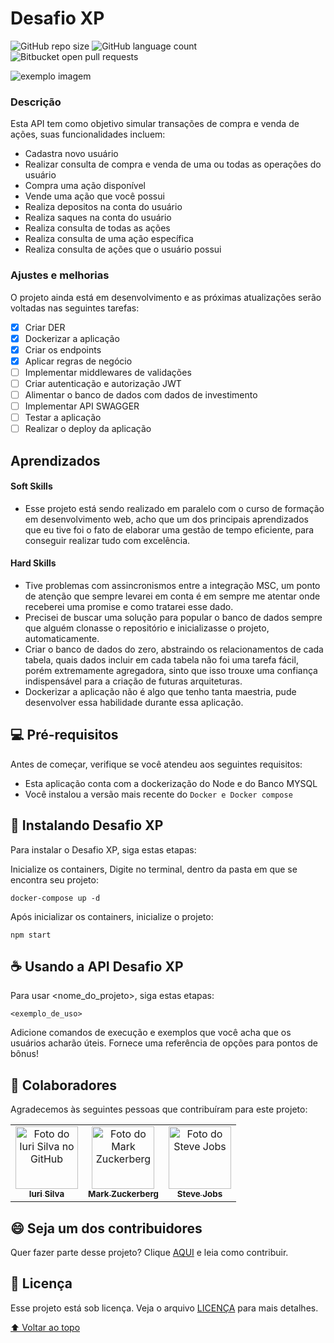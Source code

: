 # Desafio XP

![GitHub repo size](https://img.shields.io/github/repo-size/iuricode/README-template?style=for-the-badge)
![GitHub language count](https://img.shields.io/github/languages/count/iuricode/README-template?style=for-the-badge)
![Bitbucket open pull requests](https://img.shields.io/bitbucket/pr-raw/iuricode/README-template?style=for-the-badge)

<img src="exemplo-image.png" alt="exemplo imagem">

### Descrição

Esta API tem como objetivo simular transações de compra e venda de ações, suas funcionalidades incluem:

- Cadastra novo usuário
- Realizar consulta de compra e venda de uma ou todas as operações do usuário
- Compra uma ação disponível
- Vende uma ação que você possui
- Realiza depositos na conta do usuário
- Realiza saques na conta do usuário
- Realiza consulta de todas as ações
- Realiza consulta de uma ação específica
- Realiza consulta de ações que o usuário possui


### Ajustes e melhorias

O projeto ainda está em desenvolvimento e as próximas atualizações serão voltadas nas seguintes tarefas:

- [x] Criar DER
- [x] Dockerizar a aplicação
- [x] Criar os endpoints
- [x] Aplicar regras de negócio
- [ ] Implementar middlewares de validações
- [ ] Criar autenticação e autorização JWT
- [ ] Alimentar o banco de dados com dados de investimento
- [ ] Implementar API SWAGGER
- [ ] Testar a aplicação
- [ ] Realizar o deploy da aplicação

## Aprendizados

#### Soft Skills
- Esse projeto está sendo realizado em paralelo com o curso de formação em desenvolvimento web, acho que um dos principais aprendizados que eu tive foi o fato de elaborar uma gestão de tempo eficiente, para conseguir realizar tudo com excelência.

#### Hard Skills

- Tive problemas com assincronismos entre a integração MSC, um ponto de atenção que sempre levarei em conta é em sempre me atentar onde receberei uma promise e como tratarei esse dado.
- Precisei de buscar uma solução para popular o banco de dados sempre que alguém clonasse o repositório e inicializasse o projeto, automaticamente.
- Criar o banco de dados do zero, abstraindo os relacionamentos de cada tabela, quais dados incluir em cada tabela não foi uma tarefa fácil, porém extremamente agregadora, sinto que isso trouxe uma confiança indispensável para a criação de futuras arquiteturas.
- Dockerizar a aplicação não é algo que tenho tanta maestria, pude desenvolver essa habilidade durante essa aplicação.


## 💻 Pré-requisitos

Antes de começar, verifique se você atendeu aos seguintes requisitos:
* Esta aplicação conta com a dockerização do Node e do Banco MYSQL
* Você instalou a versão mais recente do `Docker e Docker compose`

## 🚀 Instalando Desafio XP

Para instalar o Desafio XP, siga estas etapas:

Inicialize os containers, Digite no terminal, dentro da pasta em que se encontra seu projeto:
```
docker-compose up -d
```

Após inicializar os containers, inicialize o projeto:

```
npm start
```

## ☕ Usando a API Desafio XP

Para usar <nome_do_projeto>, siga estas etapas:

```
<exemplo_de_uso>
```

Adicione comandos de execução e exemplos que você acha que os usuários acharão úteis. Fornece uma referência de opções para pontos de bônus!

## 🤝 Colaboradores

Agradecemos às seguintes pessoas que contribuíram para este projeto:

<table>
  <tr>
    <td align="center">
      <a href="#">
        <img src="https://avatars3.githubusercontent.com/u/31936044" width="100px;" alt="Foto do Iuri Silva no GitHub"/><br>
        <sub>
          <b>Iuri Silva</b>
        </sub>
      </a>
    </td>
    <td align="center">
      <a href="#">
        <img src="https://s2.glbimg.com/FUcw2usZfSTL6yCCGj3L3v3SpJ8=/smart/e.glbimg.com/og/ed/f/original/2019/04/25/zuckerberg_podcast.jpg" width="100px;" alt="Foto do Mark Zuckerberg"/><br>
        <sub>
          <b>Mark Zuckerberg</b>
        </sub>
      </a>
    </td>
    <td align="center">
      <a href="#">
        <img src="https://miro.medium.com/max/360/0*1SkS3mSorArvY9kS.jpg" width="100px;" alt="Foto do Steve Jobs"/><br>
        <sub>
          <b>Steve Jobs</b>
        </sub>
      </a>
    </td>
  </tr>
</table>


## 😄 Seja um dos contribuidores<br>

Quer fazer parte desse projeto? Clique [AQUI](CONTRIBUTING.md) e leia como contribuir.

## 📝 Licença

Esse projeto está sob licença. Veja o arquivo [LICENÇA](LICENSE.md) para mais detalhes.

[⬆ Voltar ao topo](#nome-do-projeto)<br>